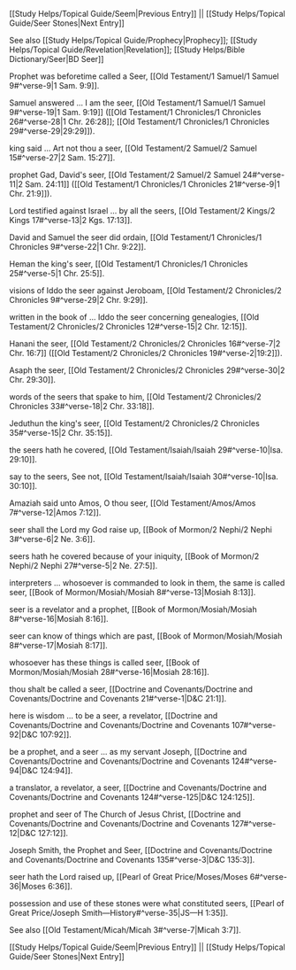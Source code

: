 [[Study Helps/Topical Guide/Seem|Previous Entry]]  ||  [[Study Helps/Topical Guide/Seer Stones|Next Entry]]

 See also [[Study Helps/Topical Guide/Prophecy|Prophecy]]; [[Study Helps/Topical Guide/Revelation|Revelation]]; [[Study Helps/Bible Dictionary/Seer|BD Seer]]

 Prophet was beforetime called a Seer, [[Old Testament/1 Samuel/1 Samuel 9#^verse-9|1 Sam. 9:9]].

 Samuel answered ... I am the seer, [[Old Testament/1 Samuel/1 Samuel 9#^verse-19|1 Sam. 9:19]] ([[Old Testament/1 Chronicles/1 Chronicles 26#^verse-28|1 Chr. 26:28]]; [[Old Testament/1 Chronicles/1 Chronicles 29#^verse-29|29:29]]).

 king said ... Art not thou a seer, [[Old Testament/2 Samuel/2 Samuel 15#^verse-27|2 Sam. 15:27]].

 prophet Gad, David's seer, [[Old Testament/2 Samuel/2 Samuel 24#^verse-11|2 Sam. 24:11]] ([[Old Testament/1 Chronicles/1 Chronicles 21#^verse-9|1 Chr. 21:9]]).

 Lord testified against Israel ... by all the seers, [[Old Testament/2 Kings/2 Kings 17#^verse-13|2 Kgs. 17:13]].

 David and Samuel the seer did ordain, [[Old Testament/1 Chronicles/1 Chronicles 9#^verse-22|1 Chr. 9:22]].

 Heman the king's seer, [[Old Testament/1 Chronicles/1 Chronicles 25#^verse-5|1 Chr. 25:5]].

 visions of Iddo the seer against Jeroboam, [[Old Testament/2 Chronicles/2 Chronicles 9#^verse-29|2 Chr. 9:29]].

 written in the book of ... Iddo the seer concerning genealogies, [[Old Testament/2 Chronicles/2 Chronicles 12#^verse-15|2 Chr. 12:15]].

 Hanani the seer, [[Old Testament/2 Chronicles/2 Chronicles 16#^verse-7|2 Chr. 16:7]] ([[Old Testament/2 Chronicles/2 Chronicles 19#^verse-2|19:2]]).

 Asaph the seer, [[Old Testament/2 Chronicles/2 Chronicles 29#^verse-30|2 Chr. 29:30]].

 words of the seers that spake to him, [[Old Testament/2 Chronicles/2 Chronicles 33#^verse-18|2 Chr. 33:18]].

 Jeduthun the king's seer, [[Old Testament/2 Chronicles/2 Chronicles 35#^verse-15|2 Chr. 35:15]].

 the seers hath he covered, [[Old Testament/Isaiah/Isaiah 29#^verse-10|Isa. 29:10]].

 say to the seers, See not, [[Old Testament/Isaiah/Isaiah 30#^verse-10|Isa. 30:10]].

 Amaziah said unto Amos, O thou seer, [[Old Testament/Amos/Amos 7#^verse-12|Amos 7:12]].

 seer shall the Lord my God raise up, [[Book of Mormon/2 Nephi/2 Nephi 3#^verse-6|2 Ne. 3:6]].

 seers hath he covered because of your iniquity, [[Book of Mormon/2 Nephi/2 Nephi 27#^verse-5|2 Ne. 27:5]].

 interpreters ... whosoever is commanded to look in them, the same is called seer, [[Book of Mormon/Mosiah/Mosiah 8#^verse-13|Mosiah 8:13]].

 seer is a revelator and a prophet, [[Book of Mormon/Mosiah/Mosiah 8#^verse-16|Mosiah 8:16]].

 seer can know of things which are past, [[Book of Mormon/Mosiah/Mosiah 8#^verse-17|Mosiah 8:17]].

 whosoever has these things is called seer, [[Book of Mormon/Mosiah/Mosiah 28#^verse-16|Mosiah 28:16]].

 thou shalt be called a seer, [[Doctrine and Covenants/Doctrine and Covenants/Doctrine and Covenants 21#^verse-1|D&C 21:1]].

 here is wisdom ... to be a seer, a revelator, [[Doctrine and Covenants/Doctrine and Covenants/Doctrine and Covenants 107#^verse-92|D&C 107:92]].

 be a prophet, and a seer ... as my servant Joseph, [[Doctrine and Covenants/Doctrine and Covenants/Doctrine and Covenants 124#^verse-94|D&C 124:94]].

 a translator, a revelator, a seer, [[Doctrine and Covenants/Doctrine and Covenants/Doctrine and Covenants 124#^verse-125|D&C 124:125]].

 prophet and seer of The Church of Jesus Christ, [[Doctrine and Covenants/Doctrine and Covenants/Doctrine and Covenants 127#^verse-12|D&C 127:12]].

 Joseph Smith, the Prophet and Seer, [[Doctrine and Covenants/Doctrine and Covenants/Doctrine and Covenants 135#^verse-3|D&C 135:3]].

 seer hath the Lord raised up, [[Pearl of Great Price/Moses/Moses 6#^verse-36|Moses 6:36]].

 possession and use of these stones were what constituted seers, [[Pearl of Great Price/Joseph Smith—History#^verse-35|JS—H 1:35]].

 See also [[Old Testament/Micah/Micah 3#^verse-7|Micah 3:7]].

[[Study Helps/Topical Guide/Seem|Previous Entry]]  ||  [[Study Helps/Topical Guide/Seer Stones|Next Entry]]